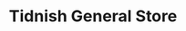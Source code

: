 ---
title: "Tidnish General Store"
url: /tidnish-cross-roads/tidnish-general-store/
shop: Lebensmittel
---